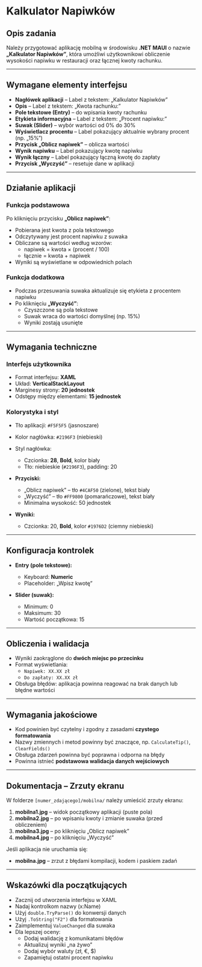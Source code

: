 # Kalkulator Napiwków
## Opis zadania  
Należy przygotować aplikację mobilną w środowisku **.NET MAUI** o nazwie **„Kalkulator Napiwków”**, która umożliwi użytkownikowi obliczenie wysokości napiwku w restauracji oraz łącznej kwoty rachunku.  

---

## Wymagane elementy interfejsu  
- **Nagłówek aplikacji** – Label z tekstem: „Kalkulator Napiwków”  
- **Opis** – Label z tekstem: „Kwota rachunku:”  
- **Pole tekstowe (Entry)** – do wpisania kwoty rachunku  
- **Etykieta informacyjna** – Label z tekstem: „Procent napiwku:”  
- **Suwak (Slider)** – wybór wartości od 0% do 30%  
- **Wyświetlacz procentu** – Label pokazujący aktualnie wybrany procent (np. „15%”)  
- **Przycisk „Oblicz napiwek”** – oblicza wartości  
- **Wynik napiwku** – Label pokazujący kwotę napiwku  
- **Wynik łączny** – Label pokazujący łączną kwotę do zapłaty  
- **Przycisk „Wyczyść”** – resetuje dane w aplikacji  

---

## Działanie aplikacji  
### Funkcja podstawowa  
Po kliknięciu przycisku **„Oblicz napiwek”**:  
- Pobierana jest kwota z pola tekstowego  
- Odczytywany jest procent napiwku z suwaka  
- Obliczane są wartości według wzorów:  
  - napiwek = kwota × (procent / 100)  
  - łącznie = kwota + napiwek  
- Wyniki są wyświetlane w odpowiednich polach  

### Funkcja dodatkowa  
- Podczas przesuwania suwaka aktualizuje się etykieta z procentem napiwku  
- Po kliknięciu **„Wyczyść”**:  
  - Czyszczone są pola tekstowe  
  - Suwak wraca do wartości domyślnej (np. 15%)  
  - Wyniki zostają usunięte  

---

## Wymagania techniczne  

### Interfejs użytkownika  
- Format interfejsu: **XAML**  
- Układ: **VerticalStackLayout**  
- Marginesy strony: **20 jednostek**  
- Odstępy między elementami: **15 jednostek**

### Kolorystyka i styl  
- Tło aplikacji: `#F5F5F5` (jasnoszare)  
- Kolor nagłówka: `#2196F3` (niebieski)  
- Styl nagłówka:  
  - Czcionka: **28**, **Bold**, kolor biały  
  - Tło: niebieskie (`#2196F3`), padding: 20  

- **Przyciski:**  
  - „Oblicz napiwek” – tło `#4CAF50` (zielone), tekst biały  
  - „Wyczyść” – tło `#FF9800` (pomarańczowe), tekst biały  
  - Minimalna wysokość: 50 jednostek  

- **Wyniki:**  
  - Czcionka: 20, **Bold**, kolor `#1976D2` (ciemny niebieski)

---

## Konfiguracja kontrolek  
- **Entry (pole tekstowe):**  
  - Keyboard: **Numeric**  
  - Placeholder: „Wpisz kwotę”  

- **Slider (suwak):**  
  - Minimum: 0  
  - Maksimum: 30  
  - Wartość początkowa: 15  

---

## Obliczenia i walidacja  
- Wyniki zaokrąglone do **dwóch miejsc po przecinku**  
- Format wyświetlania:  
  - `Napiwek: XX.XX zł`  
  - `Do zapłaty: XX.XX zł`  
- Obsługa błędów: aplikacja powinna reagować na brak danych lub błędne wartości  

---

## Wymagania jakościowe  
- Kod powinien być czytelny i zgodny z zasadami **czystego formatowania**  
- Nazwy zmiennych i metod powinny być znaczące, np. `CalculateTip()`, `ClearFields()`  
- Obsługa zdarzeń powinna być poprawna i odporna na błędy  
- Powinna istnieć **podstawowa walidacja danych wejściowych**  

---

## Dokumentacja – Zrzuty ekranu  
W folderze `[numer_zdającego]/mobilna/` należy umieścić zrzuty ekranu:  
1. **mobilna1.jpg** – widok początkowy aplikacji (puste pola)  
2. **mobilna2.jpg** – po wpisaniu kwoty i zmianie suwaka (przed obliczeniem)  
3. **mobilna3.jpg** – po kliknięciu „Oblicz napiwek”  
4. **mobilna4.jpg** – po kliknięciu „Wyczyść”  

Jeśli aplikacja nie uruchamia się:  
- **mobilna.jpg** – zrzut z błędami kompilacji, kodem i paskiem zadań  

---

## Wskazówki dla początkujących  
- Zacznij od utworzenia interfejsu w XAML  
- Nadaj kontrolkom nazwy (x:Name)  
- Użyj `double.TryParse()` do konwersji danych  
- Użyj `.ToString("F2")` dla formatowania  
- Zaimplementuj `ValueChanged` dla suwaka  
- Dla lepszej oceny:  
  - Dodaj walidację z komunikatami błędów  
  - Aktualizuj wyniki „na żywo”  
  - Dodaj wybór waluty (zł, €, $)  
  - Zapamiętuj ostatni procent napiwku  
